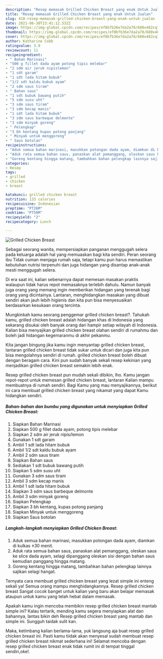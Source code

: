 ```yaml
---
description: "Resep memasak Grilled Chicken Breast yang enak Untuk Jualan"
title: "Resep memasak Grilled Chicken Breast yang enak Untuk Jualan"
slug: 418-resep-memasak-grilled-chicken-breast-yang-enak-untuk-jualan
date: 2021-06-30T23:41:12.532Z
image: https://img-global.cpcdn.com/recipes/ef8bfb36e7da2a78/680x482cq70/grilled-chicken-breast-foto-resep-utama.jpg
thumbnail: https://img-global.cpcdn.com/recipes/ef8bfb36e7da2a78/680x482cq70/grilled-chicken-breast-foto-resep-utama.jpg
cover: https://img-global.cpcdn.com/recipes/ef8bfb36e7da2a78/680x482cq70/grilled-chicken-breast-foto-resep-utama.jpg
author: Katharine Cobb
ratingvalue: 3.9
reviewcount: 11
recipeingredient:
- " Bahan Marinasi"
- "500 g fillet dada ayam potong tipis melebar"
- "2 sdm air jeruk nipislemon"
- "1 sdt garam"
- "1 sdt lada hitam bubuk"
- "1/2 sdt kaldu bubuk ayam"
- "2 sdm saus tiram"
- " Bahan saus"
- "1 sdt bubuk bawang putih"
- "5 sdm susu uht"
- "3 sdm saus tiram"
- "3 sdm kecap manis"
- "1 sdt lada hitam bubuk"
- "3 sdm saus barbeque delmonte"
- "3 sdm minyak goreng"
- " Pelengkap"
- "3 bh kentang kupas potong panjang"
- " Minyak untuk menggoreng"
- " Saus botolan"
recipeinstructions:
- "Aduk semua bahan marinasi, masukkan potongan dada ayam, diamkan di kulkas ±30 menit."
- "Aduk rata semua bahan saus, panaskan alat pemanggang, oleskan saus ke slice dada ayam, selagi dipanggang oleskan sisi dengan bahan saus kemudian panggang hingga matang."
- "Goreng kentang hingga matang, tambahkan bahan pelengkap lainnya sajikan selagi hangat."
categories:
- Resep
tags:
- grilled
- chicken
- breast

katakunci: grilled chicken breast 
nutrition: 133 calories
recipecuisine: Indonesian
preptime: "PT26M"
cooktime: "PT50M"
recipeyield: "2"
recipecategory: Lunch

---
```



![Grilled Chicken Breast](https://img-global.cpcdn.com/recipes/ef8bfb36e7da2a78/680x482cq70/grilled-chicken-breast-foto-resep-utama.jpg)

Sebagai seorang wanita, mempersiapkan panganan menggugah selera pada keluarga adalah hal yang memuaskan bagi kita sendiri. Peran seorang ibu Tidak cuman menjaga rumah saja, tetapi kamu pun harus memastikan kebutuhan nutrisi terpenuhi dan juga hidangan yang disantap anak-anak mesti menggugah selera.

Di era  saat ini, kalian sebenarnya dapat memesan masakan praktis walaupun tidak harus repot memasaknya terlebih dahulu. Namun banyak juga orang yang memang ingin memberikan hidangan yang terenak bagi orang yang dicintainya. Lantaran, menghidangkan masakan yang dibuat sendiri akan jauh lebih higienis dan kita pun bisa menyesuaikan berdasarkan kesukaan orang tercinta. 



Mungkinkah kamu seorang penggemar grilled chicken breast?. Tahukah kamu, grilled chicken breast adalah hidangan khas di Indonesia yang sekarang disukai oleh banyak orang dari hampir setiap wilayah di Indonesia. Kalian bisa menyajikan grilled chicken breast olahan sendiri di rumahmu dan boleh jadi hidangan kegemaranmu di akhir pekanmu.

Kita jangan bingung jika kamu ingin menyantap grilled chicken breast, lantaran grilled chicken breast tidak sukar untuk dicari dan juga kita pun bisa mengolahnya sendiri di rumah. grilled chicken breast boleh dibuat dengan beragam cara. Kini pun sudah banyak sekali resep kekinian yang menjadikan grilled chicken breast semakin lebih enak.

Resep grilled chicken breast pun mudah sekali dibikin, lho. Kamu jangan repot-repot untuk memesan grilled chicken breast, lantaran Kalian mampu membuatnya di rumah sendiri. Bagi Kamu yang mau menyajikannya, berikut ini cara membuat grilled chicken breast yang nikamat yang dapat Kamu hidangkan sendiri.

<!--inarticleads1-->

##### Bahan-bahan dan bumbu yang digunakan untuk menyiapkan Grilled Chicken Breast:

1. Siapkan  Bahan Marinasi
1. Siapkan 500 g fillet dada ayam, potong tipis melebar
1. Siapkan 2 sdm air jeruk nipis/lemon
1. Gunakan 1 sdt garam
1. Ambil 1 sdt lada hitam bubuk
1. Ambil 1/2 sdt kaldu bubuk ayam
1. Ambil 2 sdm saus tiram
1. Siapkan  Bahan saus
1. Sediakan 1 sdt bubuk bawang putih
1. Siapkan 5 sdm susu uht
1. Gunakan 3 sdm saus tiram
1. Ambil 3 sdm kecap manis
1. Ambil 1 sdt lada hitam bubuk
1. Siapkan 3 sdm saus barbeque delmonte
1. Ambil 3 sdm minyak goreng
1. Siapkan  Pelengkap
1. Siapkan 3 bh kentang, kupas potong panjang
1. Siapkan  Minyak untuk menggoreng
1. Siapkan  Saus botolan




<!--inarticleads2-->

##### Langkah-langkah menyiapkan Grilled Chicken Breast:

1. Aduk semua bahan marinasi, masukkan potongan dada ayam, diamkan di kulkas ±30 menit.
1. Aduk rata semua bahan saus, panaskan alat pemanggang, oleskan saus ke slice dada ayam, selagi dipanggang oleskan sisi dengan bahan saus kemudian panggang hingga matang.
1. Goreng kentang hingga matang, tambahkan bahan pelengkap lainnya sajikan selagi hangat.




Ternyata cara membuat grilled chicken breast yang lezat simple ini enteng sekali ya! Semua orang mampu menghidangkannya. Resep grilled chicken breast Sangat cocok banget untuk kalian yang baru akan belajar memasak ataupun untuk kamu yang telah hebat dalam memasak.

Apakah kamu ingin mencoba membikin resep grilled chicken breast mantab simple ini? Kalau tertarik, mending kamu segera menyiapkan alat dan bahannya, lantas bikin deh Resep grilled chicken breast yang mantab dan simple ini. Sungguh taidak sulit kan. 

Maka, ketimbang kalian berlama-lama, yuk langsung aja buat resep grilled chicken breast ini. Pasti kamu tiidak akan menyesal sudah membuat resep grilled chicken breast nikmat sederhana ini! Selamat mencoba dengan resep grilled chicken breast enak tidak rumit ini di tempat tinggal sendiri,oke!.

